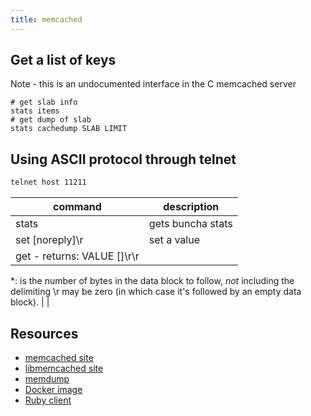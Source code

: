 ```yaml
---
title: memcached
---
```


## Get a list of keys

Note - this is an undocumented interface in the C memcached server

```
# get slab info
stats items
# get dump of slab
stats cachedump SLAB LIMIT
```

## Using ASCII protocol through telnet

```bash
telnet host 11211
```

command                                                                                                                                                                    | description
---                                                                                                                                                                        | ---
stats                                                                                                                                                                      | gets buncha stats
set <key> <flags> <exptime> <bytes> [noreply]\r                                                                                                                            | set a value
get <key> - returns: VALUE <key> <flags> <bytes> [<cas unique>]\r<data block>\r                                                                                            |  |


\*:<bytes> is the number of bytes in the data block to follow, *not* including the delimiting \r <bytes> may be zero (in which case it's followed by an empty data block). |  |

## Resources

* [memcached site](http://memcached.org/)
* [libmemcached site](http://libmemcached.org/)
* [memdump](http://docs.libmemcached.org/bin/memdump.html)
* [Docker image](https://hub.docker.com/_/memcached)
* [Ruby client](https://github.com/petergoldstein/dalli)
